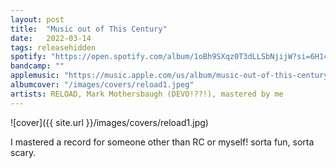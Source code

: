 ```yaml
---
layout: post
title:  "Music out of This Century"
date:   2022-03-14
tags: releasehidden
spotify: "https://open.spotify.com/album/1oBh9SXqz0T3dLLSbNjijW?si=6H14DlG2Sfa9Up80WPslIQ"
bandcamp: ""
applemusic: "https://music.apple.com/us/album/music-out-of-this-century/1615113335"
albumcover: "/images/covers/reload1.jpeg"
artists: RELOAD, Mark Mothersbaugh (DEVO!??!), mastered by me
---
```


![cover]({{ site.url }}/images/covers/reload1.jpg)

I mastered a record for someone other than RC or myself! sorta fun, sorta scary.
